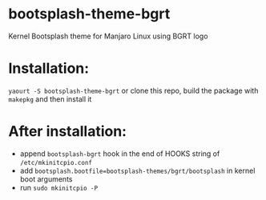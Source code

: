 # bootsplash-theme-bgrt
Kernel Bootsplash theme for Manjaro Linux using BGRT logo

# Installation:
`yaourt -S bootsplash-theme-bgrt`
or clone this repo, build the package with `makepkg` and then install it

# After installation:
- append `bootsplash-bgrt` hook in the end of HOOKS string of `/etc/mkinitcpio.conf`
- add `bootsplash.bootfile=bootsplash-themes/bgrt/bootsplash` in kernel boot arguments
- run `sudo mkinitcpio -P`


